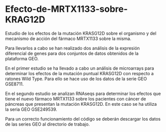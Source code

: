 # Efecto-de-MRTX1133-sobre-KRAG12D
Estudio de los efectos de la mutación KRASG12D sobre el organismo y del mecanismo de acción del fármaco MRTX1133 sobre la misma. 

Para llevarlos a cabo se han realizado dos análisis de la expresión diferencial de genes para dos conjuntos de datos obtenidos de la plataforma GEO. 


En el primer estudio se ha llevado a cabo un análisis de microarrays para determinar los efectos de la mutación puntual KRASG12D con respecto a ratones Wild Type. Para ello se hace uso de los datos de la serie GEO GSE8711. 


En el segundo estudio se analizan RNAseqs para determinar los efectos que tiene el nuevo fármaco MRTX1133 sobre los pacientes con cáncer de páncreas que presentan la mutación KRASG12D. En este caso se ha utiliza la seria GEO GSE249539.

Para un correcto funcionamiento del código se deberán descargar los datos de las series GEO al directorio de trabajo. 